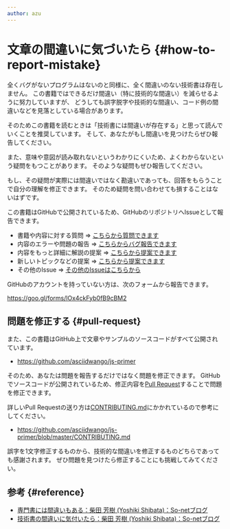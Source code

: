 ```yaml
---
author: azu
---
```


# 文章の間違いに気づいたら {#how-to-report-mistake}

全くバグがないプログラムはないのと同様に、全く間違いのない技術書は存在しません。
この書籍ではできるだけ間違い（特に技術的な間違い）を減らせるように努力していますが、
どうしても誤字脱字や技術的な間違い、コード例の間違いなどを見落としている場合があります。

そのためこの書籍を読むときは「技術書には間違いが存在する」と思って読んでいくことを推奨しています。
そして、あなたがもし間違いを見つけたらぜひ報告してください。

また、意味や意図が読み取れないというわかりにくいため、よくわからないという疑問をもつことがあります。
そのような疑問もぜひ報告してください。

もし、その疑問が実際には間違いではなく勘違いであっても、回答をもらうことで自分の理解を修正できます。
そのため疑問を問い合わせても損することはないはずです。

この書籍はGitHubで公開されているため、GitHubのリポジトリへIssueとして報告できます。

- 書籍や内容に対する質問 => [こちらから質問できます](https://github.com/asciidwango/js-primer/issues/new?template=question.md)
- 内容のエラーや問題の報告 => [こちらからバグ報告できます](https://github.com/asciidwango/js-primer/issues/new?template=bug_report.md)
- 内容をもっと詳細に解説の提案 => [こちらから提案できます](https://github.com/asciidwango/js-primer/issues/new?template=feature_request.md)
- 新しいトピックなどの提案 => [こちらから提案できます](https://github.com/asciidwango/js-primer/issues/new?template=feature_request.md)
- その他のIssue => [その他のIssueはこちらから](https://github.com/asciidwango/js-primer/issues/new?template=other.md)

GitHubのアカウントを持っていない方は、次のフォームから報告できます。

<https://goo.gl/forms/lOx4ckFyb0fB9cBM2>

## 問題を修正する {#pull-request}

また、この書籍はGitHub上で文章やサンプルのソースコードがすべて公開されています。

- <https://github.com/asciidwango/js-primer>

そのため、あなたは問題を報告するだけではなく問題を修正できます。
GitHubでソースコードが公開されているため、修正内容を[Pull Request][]することで問題を修正できます。

詳しいPull Requestの送り方は[CONTRIBUTING.md][]にかかれているので参考にしてください。

- <https://github.com/asciidwango/js-primer/blob/master/CONTRIBUTING.md>

誤字を1文字修正するものから、技術的な間違いを修正するものどちらであっても感謝されます。
ぜひ問題を見つけたら修正することにも挑戦してみてください。

## 参考 {#reference}

- [専門書には間違いもある：柴田 芳樹 (Yoshiki Shibata)：So-netブログ](http://yshibata.blog.so-net.ne.jp/2015-12-23)
- [技術書の間違いに気付いたら：柴田 芳樹 (Yoshiki Shibata)：So-netブログ](http://yshibata.blog.so-net.ne.jp/2018-06-09)

[Pull Request]: https://help.github.com/articles/about-pull-requests/
[CONTRIBUTING.md]: https://github.com/asciidwango/js-primer/blob/master/CONTRIBUTING.md
